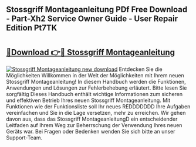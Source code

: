 ## Stossgriff Montageanleitung PDf Free Download - Part-Xh2 Service Owner Guide - User Repair Edition Pt7TK

# <h2><a href="http://df7iq56.blite.top/?on=Stossgriff+Montageanleitung">🔗Download 👉🔴 Stossgriff Montageanleitung</a></h2>

[![Stossgriff Montageanleitung new download](https://i.imgur.com/lujVjoI.png)](http://df7iq56.blite.top/?on=Stossgriff+Montageanleitung)
Entdecken Sie die Möglichkeiten Willkommen in der Welt der Möglichkeiten mit Ihrem neuen Stossgriff Montageanleitung! In diesem Handbuch werden die Funktionen, Anwendungen und Lösungen zur Fehlerbehebung erläutert. Bitte lesen Sie sorgfältig Dieses Handbuch enthält wichtige Informationen zum sicheren und effektiven Betrieb Ihres neuen Stossgriff Montageanleitung. Mit Funktionen wie der Funktionsliste soll Ihr neues REDDDDDDD Ihre Aufgaben vereinfachen und Sie in die Lage versetzen, mehr zu erreichen. Wir gehen davon aus, dass das Stossgriff MontageanleitungD ein entscheidender Leitfaden auf Ihrem Weg zur Beherrschung der Verwendung Ihres neuen Geräts war. Bei Fragen oder Bedenken wenden Sie sich bitte an unser Support-Team.
